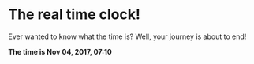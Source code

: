 # The real time clock!

Ever wanted to know what the time is? Well, your journey is about to end!

**The time is Nov 04, 2017, 07:10**